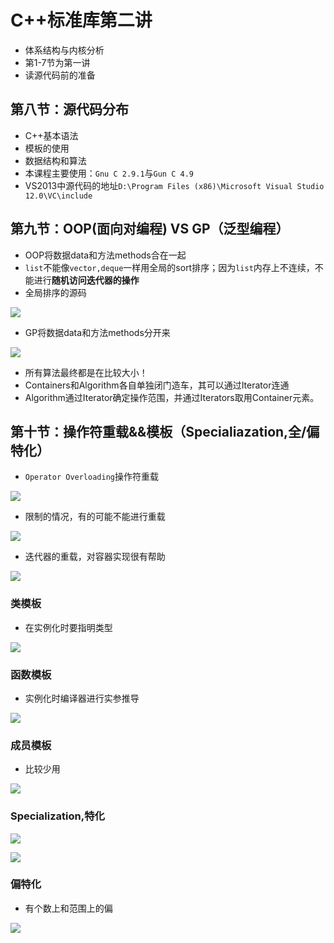 # C++标准库第二讲

- 体系结构与内核分析
- 第1-7节为第一讲
- 读源代码前的准备

## 第八节：源代码分布

- C++基本语法
- 模板的使用
- 数据结构和算法
- 本课程主要使用：`Gnu C 2.9.1`与`Gun C 4.9`
- VS2013中源代码的地址`D:\Program Files (x86)\Microsoft Visual Studio 12.0\VC\include`

## 第九节：OOP(面向对编程) VS GP（泛型编程）

- OOP将数据data和方法methods合在一起
- `list`不能像`vector,deque`一样用全局的sort排序；因为`list`内存上不连续，不能进行**随机访问迭代器的操作**
- 全局排序的源码

![](http://i.imgur.com/4jAQrrv.png)


- GP将数据data和方法methods分开来

![](http://i.imgur.com/dAUBAPo.png)

- 所有算法最终都是在比较大小！
- Containers和Algorithm各自单独闭门造车，其可以通过Iterator连通
- Algorithm通过Iterator确定操作范围，并通过Iterators取用Container元素。

## 第十节：操作符重载&&模板（Specialiazation,全/偏特化）

- `Operator Overloading`操作符重载

![](http://i.imgur.com/FLC2C2Q.png)

- 限制的情况，有的可能不能进行重载

![](http://i.imgur.com/LJawWCK.png)

- 迭代器的重载，对容器实现很有帮助

![](http://i.imgur.com/ycbJuAF.png)

### 类模板

- 在实例化时要指明类型

![](http://i.imgur.com/OnGcyRD.png)

### 函数模板

- 实例化时编译器进行实参推导

![](http://i.imgur.com/Ab6AD9R.png)

### 成员模板

- 比较少用

![](http://i.imgur.com/ifXpw48.png)

### Specialization,特化

![](http://i.imgur.com/fVneha4.png)

![](http://i.imgur.com/s1N1qCT.png)

### 偏特化

- 有个数上和范围上的偏

![](http://i.imgur.com/ssUd9IJ.png)

